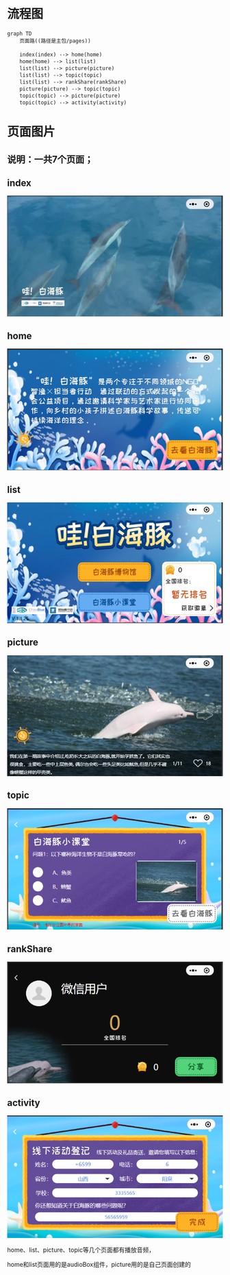 # 流程图

```mermaid
graph TD
	页面路((路径是主包/pages))
	
    index(index) --> home(home)
    home(home) --> list(list)
    list(list) --> picture(picture)
    list(list) --> topic(topic)
    list(list) --> rankShare(rankShare)
    picture(picture) --> topic(topic)
    topic(topic) --> picture(picture)
    topic(topic) --> activity(activity)
```

# 页面图片

## 说明：一共7个页面；

## index

![image-20211103115005609](images/image-20211103115005609.png)



## home

![image-20211103115027241](images/image-20211103115027241.png)



## list

![image-20211103115546748](images/image-20211103115546748.png)

## picture

![image-20211103115222813](images/image-20211103115222813.png)



## topic

![image-20211103115310442](images/image-20211103115310442.png)



## rankShare

![image-20211103115417099](images/image-20211103115417099.png)



## activity

![image-20211103114928988](images/image-20211103114928988-16359195907241.png)

home、list、picture、topic等几个页面都有播放音频，

home和list页面用的是audioBox组件，picture用的是自己页面创建的
